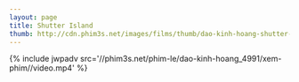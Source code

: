 ```yaml
---
layout: page
title: Shutter Island
thumb: http://cdn.phim3s.net/images/films/thumb/dao-kinh-hoang-shutter-island-2010.jpg
---
```

{% include jwpadv src='//phim3s.net/phim-le/dao-kinh-hoang_4991/xem-phim//video.mp4' %}
